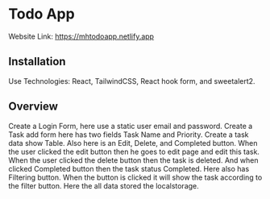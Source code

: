 # Todo App

Website Link: https://mhtodoapp.netlify.app

## Installation

Use Technologies: React, TailwindCSS, React hook form, and sweetalert2.

## Overview

Create a Login Form, here use a static user email and password.
Create a Task add form here has two fields Task Name and Priority.
Create a task data show Table.
Also here is an Edit, Delete, and Completed button. When the user clicked the edit button then he goes to edit page and edit this task. When the user clicked the delete button then the task is deleted. And when clicked Completed button then the task status Completed.
Here also has Filtering button. When the button is clicked it will show the task according to the filter button.
Here the all data stored the localstorage.
